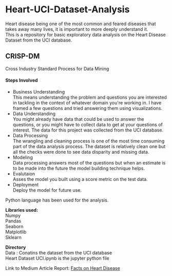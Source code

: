 # Heart-UCI-Dataset-Analysis

Heart disease being one of the most common and feared diseases that takes away many lives, it is important to more deeply understand it.  
This is a repository for basic exploratory data analysis on the Heart Disease Dataset from the UCI database.  

## CRISP-DM  
Cross Industry Standard Process for Data Mining  

#### Steps Involved

* Business Understanding  
This means understanding the problem and questions you are interested in tackling in the context of whatever domain you're working in. I have framed a few questions and tried answering them using visualizations.
* Data Understanding  
You might already have data that could be used to answer the questions, or you might have to collect data to get at your questions of interest. The data for this project was collected from the UCI database.
* Data Processing  
The wrangling and cleaning process is one of the most time consuming part of the data analysis process. The dataset is relatively clean one but all the checks were done to see data disparity and missing data.
* Modeling  
Data processing answers most of the questions but when an estimate is to be made into the future the model building technique helps. 
* Evalutaion  
Asses the model you built using a score metric on the test data.
* Deployment  
Deploy the model for future use.


Python language has been used for the analysis.  

__Libraries used:__  
Numpy  
Pandas  
Seaborn  
Matplotlib  
Sklearn  

__Directory__  
Data : Conatins the dataset from the UCI database  
Heart Dataset UCI.ipynb is the jupyter python file  

Link to Medium Article Report: [Facts on Heart Disease](https://medium.com/@anshuman.kirty/facts-on-heart-disease-3f0434f078d)
